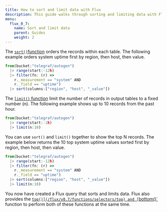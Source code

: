 ```yaml
---
title: How to sort and limit data with Flux
description: This guide walks through sorting and limiting data with Flux and outlines how it shapes your data in the process.
menu:
  flux_0_7:
    name: Sort and limit data
    parent: Guides
    weight: 2
---
```


The [`sort()`function](/flux/v.07/transformations/sort) orders the records within each table. The following example orders system uptime first by region, then host, then value.

```js
from(bucket:"telegraf/autogen")
  |> range(start:-12h)
  |> filter(fn: (r) =>
    r._measurement == "system" AND
    r._field == "uptime")
  |> sort(columns:["region", "host", "_value"])
```

The [`limit()` function](/flux/v.07/transformations/limit) limit the number of records in output tables to a fixed number (n). The following example shows up to 10 records from the past hour.

```js
from(bucket:"telegraf/autogen")
  |> range(start:-1h)
  |> limit(n:10)
```

You can use `sort()` and `limit()` together to show the top N records. The example below returns the 10 top system uptime values sorted first by region, then host, then value.

```js
from(bucket:"telegraf/autogen")
  |> range(start:-12h)
  |> filter(fn: (r) =>
    r._measurement == "system" AND
    r._field == "uptime")
  |> sort(columns:["region", "host", "_value"])
  |> limit(n:10)
```

You now have created a Flux query that sorts and limits data. Flux also provides the [`top()](/flux/v0.7/functions/selectors/top) and [`bottom()`](/flux/v0.7/functions/selectors/bottom) function to perform both of these functions at the same time.
